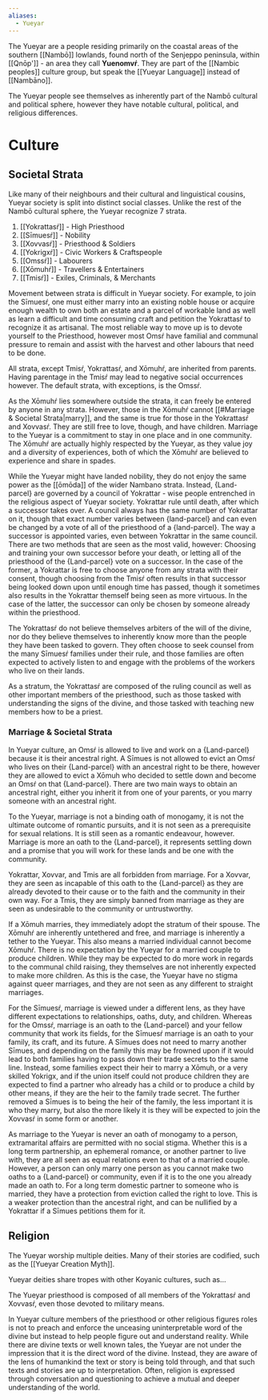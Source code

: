 ```yaml
---
aliases:
  - Yueyar
---
```

The Yueyar are a people residing primarily on the coastal areas of the southern [[Nambō]] lowlands, found north of the Senjeppo peninsula, within [[Qnōp']] - an area they call **Yuenomvŕ**. They are part of the [[Nambic peoples]] culture group, but speak the [[Yueyar Language]] instead of [[Nambāno]].

The Yueyar people see themselves as inherently part of the Nambō cultural and political sphere, however they have notable cultural, political, and religious differences.
# Culture
## Societal Strata
Like many of their neighbours and their cultural and linguistical cousins, Yueyar society is split into distinct social classes. Unlike the rest of the Nambō cultural sphere, the Yueyar recognize 7 strata.
1. [[Yokrattasŕ]] - High Priesthood
2. [[Sīmuesŕ]] - Nobility
3. [[Xovvasŕ]] - Priesthood & Soldiers
4. [[Yokrigxŕ]] - Civic Workers & Craftspeople
5. [[Omssŕ]] - Labourers
6. [[Xōmuhŕ]] - Travellers & Entertainers
7. [[Tmisŕ]] - Exiles, Criminals, & Merchants

Movement between strata is difficult in Yueyar society. For example, to join the Sīmuesŕ, one must either marry into an existing noble house or acquire enough wealth to own both an estate and a parcel of workable land as well as learn a difficult and time consuming craft and petition the Yokrattasŕ to recognize it as artisanal. The most reliable way to move up is to devote yourself to the Priesthood, however most Omsŕ have familial and communal pressure to remain and assist with the harvest and other labours that need to be done.

All strata, except Tmisŕ, Yokrattasŕ, and Xōmuhŕ, are inherited from parents. Having parentage in the Tmisŕ may lead to negative social occurrences however. The default strata, with exceptions, is the Omssŕ.

As the Xōmuhŕ lies somewhere outside the strata, it can freely be entered by anyone in any strata. However, those in the Xōmuhŕ cannot [[#Marriage & Societal Strata|marry]], and the same is true for those in the Yokrattasŕ and Xovvasŕ. They are still free to love, though, and have children. Marriage to the Yueyar is a commitment to stay in one place and in one community.
The Xōmuhŕ are actually highly respected by the Yueyar, as they value joy and a diversity of experiences, both of which the Xōmuhŕ are believed to experience and share in spades.

While the Yueyar might have landed nobility, they do not enjoy the same power as the [[ōmōda]] of the wider Nambano strata. Instead, {Land-parcel} are governed by a council of Yokrattar - wise people entrenched in the religious aspect of Yueyar society.
Yokrattar rule until death, after which a successor takes over. A council always has the same number of Yokrattar on it, though that exact number varies between {land-parcel} and can even be changed by a vote of all of the priesthood of a {land-parcel}. The way a successor is appointed varies, even between Yokrattar in the same council. There are two methods that are seen as the most valid, however: Choosing and training your own successor before your death, or letting all of the priesthood of the {Land-parcel} vote on a successor. In the case of the former, a Yokrattar is free to choose anyone from any strata with their consent, though choosing from the Tmisŕ often results in that successor being looked down upon until enough time has passed, though it sometimes also results in the Yokrattar themself being seen as more virtuous. In the case of the latter, the successor can only be chosen by someone already within the priesthood.

The Yokrattasŕ do not believe themselves arbiters of the will of the divine, nor do they believe themselves to inherently know more than the people they have been tasked to govern. They often choose to seek counsel from the many Sīmuesŕ families under their rule, and those families are often expected to actively listen to and engage with the problems of the workers who live on their lands.

As a stratum, the Yokrattasŕ are composed of the ruling council as well as other important members of the priesthood, such as those tasked with understanding the signs of the divine, and those tasked with teaching new members how to be a priest.
### Marriage & Societal Strata
In Yueyar culture, an Omsŕ is allowed to live and work on a {Land-parcel} because it is their ancestral right. A Sīmues is not allowed to evict an Omsŕ who lives on their {Land-parcel} with an ancestral right to be there, however they are allowed to evict a Xōmuh who decided to settle down and become an Omsŕ on that {Land-parcel}. There are two main ways to obtain an ancestral right, either you inherit it from one of your parents, or you marry someone with an ancestral right.

To the Yueyar, marriage is not a binding oath of monogamy, it is not the ultimate outcome of romantic pursuits, and it is not seen as a prerequisite for sexual relations. It is still seen as a romantic endeavour, however. Marriage is more an oath to the {Land-parcel}, it represents settling down and a promise that you will work for these lands and be one with the community.

Yokrattar, Xovvar, and Tmis are all forbidden from marriage. For a Xovvar, they are seen as incapable of this oath to the {Land-parcel} as they are already devoted to their cause or to the faith and the community in their own way. For a Tmis, they are simply banned from marriage as they are seen as undesirable to the community or untrustworthy.

If a Xōmuh marries, they immediately adopt the stratum of their spouse. The Xōmuhŕ are inherently untethered and free, and marriage is inherently a tether to the Yueyar. This also means a married individual cannot become Xōmuhŕ. There is no expectation by the Yueyar for a married couple to produce children. While they may be expected to do more work in regards to the communal child raising, they themselves are not inherently expected to make more children. As this is the case, the Yueyar have no stigma against queer marriages, and they are not seen as any different to straight marriages.

For the Sīmuesŕ, marriage is viewed under a different lens, as they have different expectations to relationships, oaths, duty, and children. Whereas for the Omssŕ, marriage is an oath to the {Land-parcel} and your fellow community that work its fields, for the Sīmuesŕ marriage is an oath to your family, its craft, and its future. A Sīmues does not need to marry another Sīmues, and depending on the family this may be frowned upon if it would lead to both families having to pass down their trade secrets to the same line. Instead, some families expect their heir to marry a Xōmuh, or a very skilled Yokrigx, and if the union itself could not produce children they are expected to find a partner who already has a child or to produce a child by other means, if they are the heir to the family trade secret. The further removed a Sīmues is to being the heir of the family, the less important it is who they marry, but also the more likely it is they will be expected to join the Xovvasŕ in some form or another.

As marriage to the Yueyar is never an oath of monogamy to a person, extramarital affairs are permitted with no social stigma. Whether this is a long term partnership, an ephemeral romance, or another partner to live with, they are all seen as equal relations even to that of a married couple. However, a person can only marry one person as you cannot make two oaths to a {Land-parcel} or community, even if it is to the one you already made an oath to. For a long term domestic partner to someone who is married, they have a protection from eviction called the right to love. This is a weaker protection than the ancestral right, and can be nullified by a Yokrattar if a Sīmues petitions them for it.
## Religion
The Yueyar worship multiple deities. Many of their stories are codified, such as the [[Yueyar Creation Myth]].

Yueyar deities share tropes with other Koyanic cultures, such as...

The Yueyar priesthood is composed of all members of the Yokrattasŕ and Xovvasŕ, even those devoted to military means.

In Yueyar culture members of the priesthood or other religious figures roles is not to preach and enforce the unceasing uninterpretable word of the divine but instead to help people figure out and understand reality. While there are divine texts or well known tales, the Yueyar are not under the impression that it is the direct word of the divine. Instead, they are aware of the lens of humankind the text or story is being told through, and that such texts and stories are up to interpretation. Often, religion is expressed through conversation and questioning to achieve a mutual and deeper understanding of the world.
